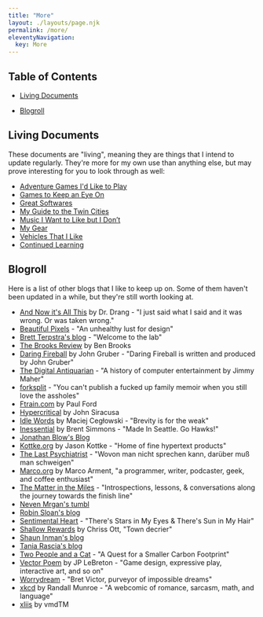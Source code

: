 ```yaml
---
title: "More"
layout: ./layouts/page.njk
permalink: /more/
eleventyNavigation:
  key: More
---
```


## Table of Contents

- [Living Documents](#living-documents)
<!-- - [Experiments](#experiments) -->
<!-- - [Site Archive](#site-archive) -->
- [Blogroll](#blogroll)

## <a name="living-documents">Living Documents</a>

These documents are "living", meaning they are things that I intend to update regularly. They're more for my own use than anything else, but may prove interesting for you to look through as well:

- [Adventure Games I'd Like to Play](/living-documents/adventure-games-id-like-to-play.html)
- [Games to Keep an Eye On](/living-documents/games-to-keep-an-eye-on.html)
- [Great Softwares](/living-documents/great-softwares.html)
- [My Guide to the Twin Cities](/living-documents/my-guide-to-the-twin-cities.html)
- [Music I Want to Like but I Don’t](/living-documents/music-i-want-to-like-but-i-dont.html)
- [My Gear](/living-documents/my-gear.html)
- [Vehicles That I Like](/living-documents/vehicles-that-i-like.html)
- [Continued Learning](https://www.evernote.com/shard/s3/sh/9ef6d64b-4363-4d21-9d40-7c2d1a15439c/b19f5ac0c6334fac04305f4ffb4501e4)

<!-- ## <a name="experiments">Experiments</a>

`Experiments coming soon` -->

<!-- ## <a name="site-archive">Site Archive</a>

Want to see what my website looked like throughout history? Click the dates below to take a trip through time.

- [2013-03-10](/site-archive/2013-03-10/)
- [2015-08-04](/site-archive/2015-08-04/)
- [2016-08-27](/site-archive/2016-08-27/)
- [2017-12-20](/site-archive/2017-12-20/) -->

## <a name="blogroll">Blogroll</a>

Here is a list of other blogs that I like to keep up on. Some of them haven't been updated in a while, but they're still worth looking at.

- [And Now it's All This](http://leancrew.com/all-this/) by Dr. Drang - "I just said what I said and it was wrong. Or was taken wrong."
- [Beautiful Pixels](https://beautifulpixels.com) - "An unhealthy lust for design"
- [Brett Terpstra's blog](http://brettterpstra.com) - "Welcome to the lab"
- [The Brooks Review](https://brooksreview.net) by Ben Brooks
- [Daring Fireball](https://daringfireball.net) by John Gruber - "Daring Fireball is written and produced by John Gruber"
- [The Digital Antiquarian](https://www.filfre.net) - "A history of computer entertainment by Jimmy Maher"
- [forksplit](http://forksplit.blogspot.com) - "You can't publish a fucked up family memoir when you still love the assholes"
- [Ftrain.com](http://www.ftrain.com) by Paul Ford
- [Hypercritical](http://hypercritical.co) by John Siracusa
- [Idle Words](http://idlewords.com) by Maciej Cegłowski - "Brevity is for the weak"
- [Inessential](http://inessential.com) by Brent Simmons - "Made In Seattle. Go Hawks!"
- [Jonathan Blow's Blog](http://number-none.com/blow/blog/)
- [Kottke.org](https://kottke.org) by Jason Kottke - "Home of fine hypertext products"
- [The Last Psychiatrist](https://thelastpsychiatrist.com) - "Wovon man nicht sprechen kann, darüber muß man schweigen"
- [Marco.org](https://marco.org) by Marco Arment, "a programmer, writer, podcaster, geek, and coffee enthusiast"
- [The Matter in the Miles](http://matterinthemiles.blogspot.com) - "Introspections, lessons, & conversations along the journey towards the finish line"
- [Neven Mrgan's tumbl](http://mrgan.tumblr.com)
- [Robin Sloan's blog](https://www.robinsloan.com/notes/)
- [Sentimental Heart](https://krdugan.wordpress.com) - "There's Stars in My Eyes & There's Sun in My Hair"
- [Shallow Rewards](https://medium.com/@shallowrewards) by Chriss Ott, "Town decrier"
- [Shaun Inman's blog](https://shauninman.com/blog)
- [Tania Rascia's blog](https://www.taniarascia.com)
- [Two People and a Cat](http://twopeopleandacat.com) - "A Quest for a Smaller Carbon Footprint"
- [Vector Poem](http://vectorpoem.com/news/) by JP LeBreton - "Game design, expressive play, interactive art, and so on"
- [Worrydream](http://worrydream.com) - "Bret Victor, purveyor of impossible dreams"
- [xkcd](https://xkcd.com) by Randall Munroe - "A webcomic of romance, sarcasm, math, and language"
- [xliis](https://xliis.com) by vmdTM
